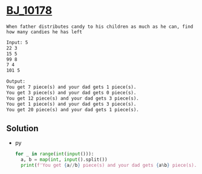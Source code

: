 # [BJ_10178](https://acmicpc.net/problem/10178)

```en
When father distributes candy to his children as much as he can, find how many candies he has left
```

```txt
Input: 5
22 3
15 5
99 8
7 4
101 5

Output:
You get 7 piece(s) and your dad gets 1 piece(s).
You get 3 piece(s) and your dad gets 0 piece(s).
You get 12 piece(s) and your dad gets 3 piece(s).
You get 1 piece(s) and your dad gets 3 piece(s).
You get 20 piece(s) and your dad gets 1 piece(s).
```

## Solution

* py

  ```py
  for _ in range(int(input())):
    a, b = map(int, input().split())
    print(f'You get {a//b} piece(s) and your dad gets {a%b} piece(s).')
  ```
